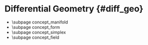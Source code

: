 Differential Geometry {#diff_geo}
==============================================


- \subpage concept_manifold 
- \subpage concept_form
- \subpage concept_simplex
- \subpage concept_field
 
